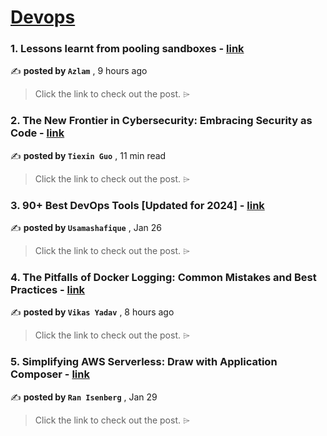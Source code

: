 
<h1><a href=https://medium.com/tag/devops/recommended target="_blank" rel="noopener noreferrer">Devops</a></h1>
<h3>1. Lessons learnt from pooling sandboxes - <a href=https://medium.com/flxbl/lessons-learnt-from-pooling-sandboxes-705f51f2f452?source=tag_recommended_feed---------0-84----------devops----------2221a753_155b_4ddf_8679_8cdde39cf0d3------- target="_blank" rel="noopener noreferrer">link</a></h3>

✍️ **posted by `Azlam`** <date> , 9 hours ago</date>

<blockquote>Click the link to check out the post. ⌲</blockquote>

<h3>2. The New Frontier in Cybersecurity: Embracing Security as Code - <a href=https://medium.com/gitguardian/the-new-frontier-in-cybersecurity-embracing-security-as-code-b8092fffd7bf?source=tag_recommended_feed---------1-107----------devops----------2221a753_155b_4ddf_8679_8cdde39cf0d3------- target="_blank" rel="noopener noreferrer">link</a></h3>

✍️ **posted by `Tiexin Guo`** <date> , 11 min read</date>

<blockquote>Click the link to check out the post. ⌲</blockquote>

<h3>3. 90+ Best DevOps Tools [Updated for 2024] - <a href=https://medium.com/@usamashafique00786/90-best-devops-tools-updated-for-2024-9c1c92287ef3?source=tag_recommended_feed---------2-85----------devops----------2221a753_155b_4ddf_8679_8cdde39cf0d3------- target="_blank" rel="noopener noreferrer">link</a></h3>

✍️ **posted by `Usamashafique`** <date> , Jan 26</date>

<blockquote>Click the link to check out the post. ⌲</blockquote>

<h3>4. The Pitfalls of Docker Logging: Common Mistakes and Best Practices - <a href=https://medium.com/@vik-y/the-pitfalls-of-docker-logging-common-mistakes-and-best-practices-3bfdf30ef7f4?source=tag_recommended_feed---------3-84----------devops----------2221a753_155b_4ddf_8679_8cdde39cf0d3------- target="_blank" rel="noopener noreferrer">link</a></h3>

✍️ **posted by `Vikas Yadav`** <date> , 8 hours ago</date>

<blockquote>Click the link to check out the post. ⌲</blockquote>

<h3>5. Simplifying AWS Serverless: Draw with Application Composer - <a href=https://medium.com/@isenberg-ran/simplifying-aws-serverless-draw-with-application-composer-573c802e23fd?source=tag_recommended_feed---------4-107----------devops----------2221a753_155b_4ddf_8679_8cdde39cf0d3------- target="_blank" rel="noopener noreferrer">link</a></h3>

✍️ **posted by `Ran Isenberg`** <date> , Jan 29</date>

<blockquote>Click the link to check out the post. ⌲</blockquote>

